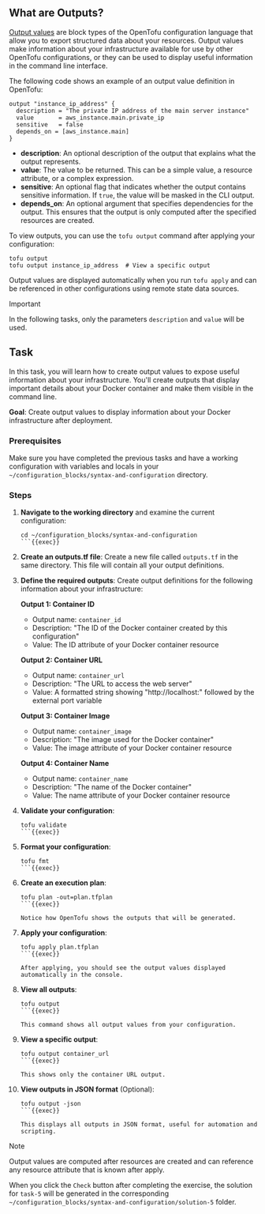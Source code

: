 ## What are Outputs?
[Output values](https://opentofu.org/docs/language/values/outputs/) are block types of the OpenTofu configuration language that allow you to export structured data about your resources. 
Output values make information about your infrastructure available for use by other OpenTofu configurations, or they can be used to display useful information in the command line interface.

The following code shows an example of an output value definition in OpenTofu:
```hcl
output "instance_ip_address" {
  description = "The private IP address of the main server instance"
  value       = aws_instance.main.private_ip
  sensitive   = false
  depends_on = [aws_instance.main]
}
```
- **description**: An optional description of the output that explains what the output represents.
- **value**: The value to be returned. This can be a simple value, a resource attribute, or a complex expression.
- **sensitive**: An optional flag that indicates whether the output contains sensitive information. If `true`, the value will be masked in the CLI output.
- **depends_on**: An optional argument that specifies dependencies for the output. This ensures that the output is only computed after the specified resources are created.

To view outputs, you can use the `tofu output` command after applying your configuration:
```shell
tofu output
tofu output instance_ip_address  # View a specific output
```

Output values are displayed automatically when you run `tofu apply` and can be referenced in other configurations using remote state data sources.

> [!IMPORTANT]  
> In the following tasks, only the parameters `description` and `value` will be used.

## Task

In this task, you will learn how to create output values to expose useful information about your infrastructure. You'll create outputs that display important details about your Docker container and make them visible in the command line.

**Goal**: Create output values to display information about your Docker infrastructure after deployment.

### Prerequisites
Make sure you have completed the previous tasks and have a working configuration with variables and locals in your `~/configuration_blocks/syntax-and-configuration` directory.

### Steps

1. **Navigate to the working directory** and examine the current configuration:
    ```shell
    cd ~/configuration_blocks/syntax-and-configuration
    ```{{exec}}

2. **Create an outputs.tf file**:
   Create a new file called `outputs.tf` in the same directory. This file will contain all your output definitions.

3. **Define the required outputs**:
   Create output definitions for the following information about your infrastructure:

   **Output 1: Container ID**
    - Output name: `container_id`
    - Description: "The ID of the Docker container created by this configuration"
    - Value: The ID attribute of your Docker container resource

   **Output 2: Container URL**
    - Output name: `container_url`
    - Description: "The URL to access the web server"
    - Value: A formatted string showing "http://localhost:" followed by the external port variable

   **Output 3: Container Image**
    - Output name: `container_image`
    - Description: "The image used for the Docker container"
    - Value: The image attribute of your Docker container resource

   **Output 4: Container Name**
    - Output name: `container_name`
    - Description: "The name of the Docker container"
    - Value: The name attribute of your Docker container resource

4. **Validate your configuration**:
    ```shell
    tofu validate
    ```{{exec}}

5. **Format your configuration**:
    ```shell
    tofu fmt
    ```{{exec}}

6. **Create an execution plan**:
    ```shell
    tofu plan -out=plan.tfplan
    ```{{exec}}
    
    Notice how OpenTofu shows the outputs that will be generated.

7. **Apply your configuration**:
    ```shell
    tofu apply plan.tfplan
    ```{{exec}}
    
    After applying, you should see the output values displayed automatically in the console.

8. **View all outputs**:
    ```shell
    tofu output
    ```{{exec}}
    
    This command shows all output values from your configuration.

9. **View a specific output**:
    ```shell
    tofu output container_url
    ```{{exec}}
    
    This shows only the container URL output.

11. **View outputs in JSON format** (Optional):
    ```shell
    tofu output -json
    ```{{exec}}
    
    This displays all outputs in JSON format, useful for automation and scripting.

> [!NOTE]  
> Output values are computed after resources are created and can reference any resource attribute that is known after apply.

When you click the `Check` button after completing the exercise, the solution for `task-5` will be generated in the corresponding `~/configuration_blocks/syntax-and-configuration/solution-5` folder.
